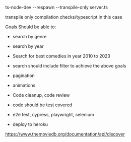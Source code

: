 ts-node-dev --respawn --transpile-only server.ts 

transpile only compilation checks/typescript in this case

Goals
Should be able to:
- search by genre
- search by year
- Search for best comedies in year 2010 to 2023
- search should include filter to achieve the above goals
- pagination
- animations
- Code cleanup, code review

- code should be test covered
- e2e test, cypress, playwright, selenium

- deploy to heroku

https://www.themoviedb.org/documentation/api/discover


